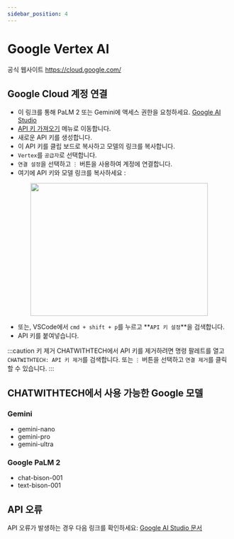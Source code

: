 ```yaml
---
sidebar_position: 4
---
```


# Google Vertex AI
공식 웹사이트 https://cloud.google.com/

## Google Cloud 계정 연결
- 이 링크를 통해 PaLM 2 또는 Gemini에 액세스 권한을 요청하세요. [Google AI Studio](https://makersuite.google.com/)
- [API 키 가져오기](https://makersuite.google.com/app/apikey) 메뉴로 이동합니다.
- 새로운 API 키를 생성합니다.
- 이 API 키를 클립 보드로 복사하고 모델의 링크를 복사합니다.
- `Vertex`를 `공급자`로 선택합니다.
- `연결 설정`을 선택하고 `⋮` 버튼을 사용하여 계정에 연결합니다.
- 여기에 API 키와 모델 링크를 복사하세요 :

<p align="center">
      <img width="400" height="300" src="https://github.com/davila7/code-gpt-docs/assets/37567214/1d483a4f-05a8-4fe8-b239-04fe07b48076" />
</p>
 
- 또는, VSCode에서 `cmd + shift + p`를 누르고 **`API 키 설정`**을 검색합니다.
- API 키를 붙여넣습니다.

:::caution 키 제거
CHATWITHTECH에서 API 키를 제거하려면 명령 팔레트를 열고 `CHATWITHTECH: API 키 제거`를 검색합니다. 또는 `⋮` 버튼을 선택하고 `연결 제거`를 클릭할 수 있습니다.
:::

## CHATWITHTECH에서 사용 가능한 Google 모델

### Gemini
- gemini-nano
- gemini-pro
- gemini-ultra

### Google PaLM 2
- chat-bison-001
- text-bison-001

## API 오류
API 오류가 발생하는 경우 다음 링크를 확인하세요: [Google AI Studio 문서](https://ai.google.dev/api/rest?hl=ko)
